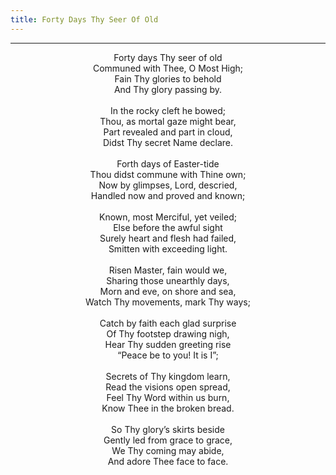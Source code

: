 ```yaml
---
title: Forty Days Thy Seer Of Old
---
```


---
<center>
Forty days Thy seer of old<br/>
Communed with Thee, O Most High;<br/>
Fain Thy glories to behold<br/>
And Thy glory passing by.<br/>
<br/>
In the rocky cleft he bowed;<br/>
Thou, as mortal gaze might bear,<br/>
Part revealed and part in cloud,<br/>
Didst Thy secret Name declare.<br/>
<br/>
Forth days of Easter-tide<br/>
Thou didst commune with Thine own;<br/>
Now by glimpses, Lord, descried,<br/>
Handled now and proved and known;<br/>
<br/>
Known, most Merciful, yet veiled;<br/>
Else before the awful sight<br/>
Surely heart and flesh had failed,<br/>
Smitten with exceeding light.<br/>
<br/>
Risen Master, fain would we,<br/>
Sharing those unearthly days,<br/>
Morn and eve, on shore and sea,<br/>
Watch Thy movements, mark Thy ways;<br/>
<br/>
Catch by faith each glad surprise<br/>
Of Thy footstep drawing nigh,<br/>
Hear Thy sudden greeting rise<br/>
“Peace be to you! It is I”;<br/>
<br/>
Secrets of Thy kingdom learn,<br/>
Read the visions open spread,<br/>
Feel Thy Word within us burn,<br/>
Know Thee in the broken bread.<br/>
<br/>
So Thy glory’s skirts beside<br/>
Gently led from grace to grace,<br/>
We Thy coming may abide,<br/>
And adore Thee face to face.
</center>